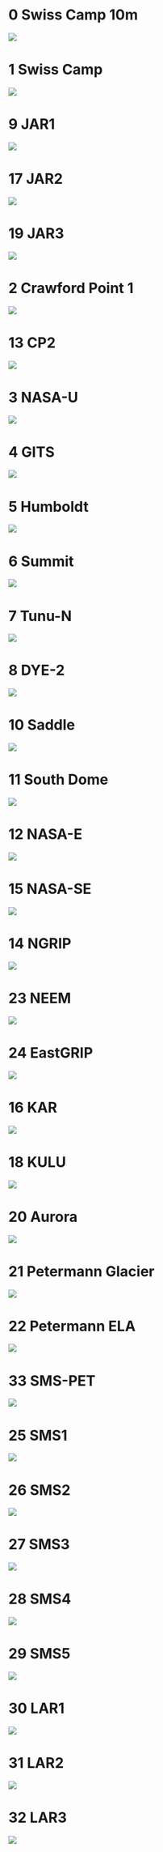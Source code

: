 
# 0 Swiss Camp 10m
![](../figures/L1_overview/air_temperature_diagnostic/0_SwissCamp10m_temperature.png)
# 1 Swiss Camp
![](../figures/L1_overview/air_temperature_diagnostic/1_SwissCamp_temperature.png)
# 9 JAR1
![](../figures/L1_overview/air_temperature_diagnostic/9_JAR1_temperature.png)
# 17 JAR2
![](../figures/L1_overview/air_temperature_diagnostic/17_JAR2_temperature.png)
# 19 JAR3
![](../figures/L1_overview/air_temperature_diagnostic/19_JAR3_temperature.png)
# 2 Crawford Point 1
![](../figures/L1_overview/air_temperature_diagnostic/2_CrawfordPoint1_temperature.png)
# 13 CP2
![](../figures/L1_overview/air_temperature_diagnostic/13_CP2_temperature.png)
# 3 NASA-U
![](../figures/L1_overview/air_temperature_diagnostic/3_NASA-U_temperature.png)
# 4 GITS
![](../figures/L1_overview/air_temperature_diagnostic/4_GITS_temperature.png)
# 5 Humboldt
![](../figures/L1_overview/air_temperature_diagnostic/5_Humboldt_temperature.png)
# 6 Summit
![](../figures/L1_overview/air_temperature_diagnostic/6_Summit_temperature.png)
# 7 Tunu-N
![](../figures/L1_overview/air_temperature_diagnostic/7_Tunu-N_temperature.png)
# 8 DYE-2
![](../figures/L1_overview/air_temperature_diagnostic/8_DYE-2_temperature.png)
# 10 Saddle
![](../figures/L1_overview/air_temperature_diagnostic/10_Saddle_temperature.png)
# 11 South Dome
![](../figures/L1_overview/air_temperature_diagnostic/11_SouthDome_temperature.png)
# 12 NASA-E
![](../figures/L1_overview/air_temperature_diagnostic/12_NASA-E_temperature.png)
# 15 NASA-SE
![](../figures/L1_overview/air_temperature_diagnostic/15_NASA-SE_temperature.png)
# 14 NGRIP
![](../figures/L1_overview/air_temperature_diagnostic/14_NGRIP_temperature.png)
# 23 NEEM
![](../figures/L1_overview/air_temperature_diagnostic/23_NEEM_temperature.png)
# 24 EastGRIP
![](../figures/L1_overview/air_temperature_diagnostic/24_EastGRIP_temperature.png)
# 16 KAR
![](../figures/L1_overview/air_temperature_diagnostic/16_KAR_temperature.png)
# 18 KULU
![](../figures/L1_overview/air_temperature_diagnostic/18_KULU_temperature.png)
# 20 Aurora
![](../figures/L1_overview/air_temperature_diagnostic/20_Aurora_temperature.png)
# 21 Petermann Glacier
![](../figures/L1_overview/air_temperature_diagnostic/21_PetermannGlacier_temperature.png)
# 22 Petermann ELA
![](../figures/L1_overview/air_temperature_diagnostic/22_PetermannELA_temperature.png)
# 33 SMS-PET
![](../figures/L1_overview/air_temperature_diagnostic/33_SMS-PET_temperature.png)
# 25 SMS1
![](../figures/L1_overview/air_temperature_diagnostic/25_SMS1_temperature.png)
# 26 SMS2
![](../figures/L1_overview/air_temperature_diagnostic/26_SMS2_temperature.png)
# 27 SMS3
![](../figures/L1_overview/air_temperature_diagnostic/27_SMS3_temperature.png)
# 28 SMS4
![](../figures/L1_overview/air_temperature_diagnostic/28_SMS4_temperature.png)
# 29 SMS5
![](../figures/L1_overview/air_temperature_diagnostic/29_SMS5_temperature.png)
# 30 LAR1
![](../figures/L1_overview/air_temperature_diagnostic/30_LAR1_temperature.png)
# 31 LAR2
![](../figures/L1_overview/air_temperature_diagnostic/31_LAR2_temperature.png)
# 32 LAR3
![](../figures/L1_overview/air_temperature_diagnostic/32_LAR3_temperature.png)